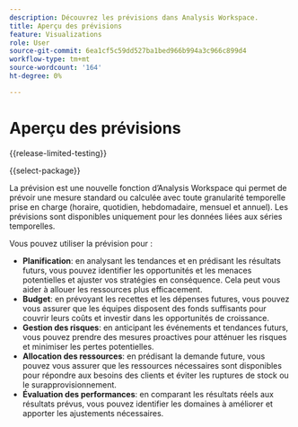 ```yaml
---
description: Découvrez les prévisions dans Analysis Workspace.
title: Aperçu des prévisions
feature: Visualizations
role: User
source-git-commit: 6ea1cf5c59dd527ba1bed966b994a3c966c899d4
workflow-type: tm+mt
source-wordcount: '164'
ht-degree: 0%

---
```


# Aperçu des prévisions

{{release-limited-testing}}

{{select-package}}

La prévision est une nouvelle fonction d’Analysis Workspace qui permet de prévoir une mesure standard ou calculée avec toute granularité temporelle prise en charge (horaire, quotidien, hebdomadaire, mensuel et annuel). Les prévisions sont disponibles uniquement pour les données liées aux séries temporelles.

Vous pouvez utiliser la prévision pour :

* **Planification**: en analysant les tendances et en prédisant les résultats futurs, vous pouvez identifier les opportunités et les menaces potentielles et ajuster vos stratégies en conséquence. Cela peut vous aider à allouer les ressources plus efficacement.
* **Budget**: en prévoyant les recettes et les dépenses futures, vous pouvez vous assurer que les équipes disposent des fonds suffisants pour couvrir leurs coûts et investir dans les opportunités de croissance.
* **Gestion des risques**: en anticipant les événements et tendances futurs, vous pouvez prendre des mesures proactives pour atténuer les risques et minimiser les pertes potentielles.
* **Allocation des ressources**: en prédisant la demande future, vous pouvez vous assurer que les ressources nécessaires sont disponibles pour répondre aux besoins des clients et éviter les ruptures de stock ou le surapprovisionnement.
* **Évaluation des performances**: en comparant les résultats réels aux résultats prévus, vous pouvez identifier les domaines à améliorer et apporter les ajustements nécessaires.


